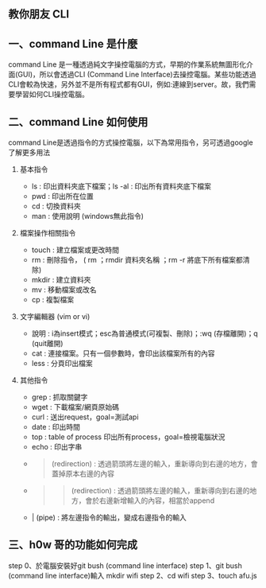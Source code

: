 ## 教你朋友 CLI

## 一、command Line 是什麼

command Line 是一種透過純文字操控電腦的方式，早期的作業系統無圖形化介面(GUI)，所以會透過CLI (Command Line Interface)去操控電腦。某些功能透過CLI會較為快速，另外並不是所有程式都有GUI，例如:連線到server。故，我們需要學習如何CLI操控電腦。

## 二、command Line 如何使用

command Line是透過指令的方式操控電腦，以下為常用指令，另可透過google了解更多用法

1) 基本指令
  
   - ls : 印出資料夾底下檔案；ls -al : 印出所有資料夾底下檔案
   - pwd : 印出所在位置
   - cd : 切換資料夾
   - man : 使用說明 (windows無此指令)

2) 檔案操作相關指令
   - touch : 建立檔案或更改時間
   - rm : 刪除指令， ( rm <file> ；rmdir 資料夾名稱 ；rm -r 將底下所有檔案都清除)
   - mkdir : 建立資料夾
   - mv : 移動檔案或改名
   - cp : 複製檔案
   
3) 文字編輯器 (vim or vi)
   - 說明 : i為insert模式；esc為普通模式(可複製、刪除)；:wq (存檔離開)；q (quit離開)
   - cat : 連接檔案。只有一個參數時，會印出該檔案所有的內容
   - less : 分頁印出檔案

4) 其他指令
   - grep : 抓取關鍵字
   - wget : 下載檔案/網頁原始碼
   - curl : 送出request，goal=測試api
   - date : 印出時間
   - top : table of process 印出所有process，goal=檢視電腦狀況
   - echo : 印出字串
   - > (redirection) : 透過箭頭將左邊的輸入，重新導向到右邊的地方，會蓋掉原本右邊的內容
   - >> (redirection) : 透過箭頭將左邊的輸入，重新導向到右邊的地方，會於右邊新增輸入的內容，相當於append
   - | (pipe) : 將左邊指令的輸出，變成右邊指令的輸入

## 三、h0w 哥的功能如何完成

step 0、於電腦安裝好git bush (command line interface)
step 1、git bush (command line interface)輸入 mkdir wifi 
step 2、cd wifi
step 3、touch afu.js

